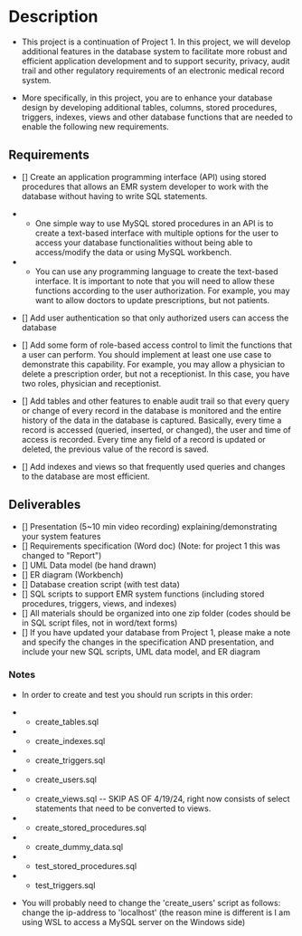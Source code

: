 
# Description

- This project is a continuation of Project 1. In this project, we will develop additional features in the database system to facilitate more robust and efficient application development and to support security, privacy, audit trail and other regulatory requirements of an electronic medical record system.

- More specifically, in this project, you are to enhance your database design by developing additional tables, columns, stored procedures, triggers, indexes, views and other database functions that are needed to enable the following new requirements.

## Requirements

- [] Create an application programming interface (API) using stored procedures that allows an EMR system developer to work with the database without having to write SQL statements.

- - One simple way to use MySQL stored procedures in an API is to create a text-based interface with multiple options for the user to access your database functionalities without being able to access/modify the data or using MySQL workbench.

- - You can use any programming language to create the text-based interface. It is important to note that you will need to allow these functions according to the user authorization. For example, you may want to allow doctors to update prescriptions, but not patients.

- [] Add user authentication so that only authorized users can access the database

- [] Add some form of role-based access control to limit the functions that a user can perform. You should implement at least one use case to demonstrate this capability. For example, you may allow a physician to delete a prescription order, but not a receptionist. In this case, you have two roles, physician and receptionist.

- [] Add tables and other features to enable audit trail so that every query or change of every record in the database is monitored and the entire history of the data in the database is captured. Basically, every time a record is accessed (queried, inserted, or changed), the user and time of access is recorded. Every time any field of a record is updated or deleted, the previous value of the record is saved.

- [] Add indexes and views so that frequently used queries and changes to the database
are most efficient.

## Deliverables

- [] Presentation (5~10 min video recording) explaining/demonstrating your system features
- [] Requirements specification (Word doc) (Note: for project 1 this was changed to "Report")
- [] UML Data model (be hand drawn)
- [] ER diagram (Workbench)
- [] Database creation script (with test data)
- [] SQL scripts to support EMR system functions (including stored procedures, triggers, views, and indexes)
- [] All materials should be organized into one zip folder (codes should be in SQL script files, not in word/text forms)
- [] If you have updated your database from Project 1, please make a note and specify the changes in the specification AND presentation, and include your new SQL scripts, UML data model, and ER diagram

### Notes 

- In order to create and test you should run scripts in this order: 
- - create_tables.sql
- - create_indexes.sql
- - create_triggers.sql
- - create_users.sql
- - create_views.sql -- SKIP AS OF 4/19/24, right now consists of select statements that need to be converted to views.
- - create_stored_procedures.sql
- - create_dummy_data.sql
- - test_stored_procedures.sql
- - test_triggers.sql

- You will probably need to change the 'create_users' script as follows: change the ip-address to 'localhost' (the
  reason mine is different is I am using WSL to access a MySQL server on the Windows side) 